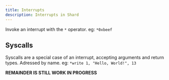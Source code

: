 ```yaml
---
title: Interrupts
description: Interrupts in Shard
---
```


Invoke an interrupt with the `*` operator.
eg: `*0xbeef`


## Syscalls
Syscalls are a special case of an interrupt, accepting arguments and return types.
Adressed by name.
eg: `*write 1, "Hello, World!", 13`


**REMAINDER IS STILL WORK IN PROGRESS**

